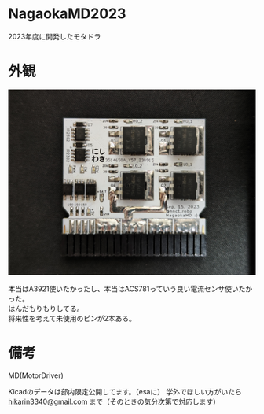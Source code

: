 # NagaokaMD2023
2023年度に開発したモタドラ


# 外観

<img src="image\MD.jpg" width="800">

本当はA3921使いたかったし、本当はACS781っていう良い電流センサ使いたかった。<br>
はんだもりもりしてる。<br>
将来性を考えて未使用のピンが2本ある。

# 備考
MD(MotorDriver)

Kicadのデータは部内限定公開してます。（esaに） 学外でほしい方がいたら hikarin3340@gmail.com まで（そのときの気分次第で対応します）

